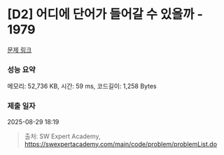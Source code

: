 # [D2] 어디에 단어가 들어갈 수 있을까 - 1979 

[문제 링크](https://swexpertacademy.com/main/code/problem/problemDetail.do?contestProbId=AV5PuPq6AaQDFAUq) 

### 성능 요약

메모리: 52,736 KB, 시간: 59 ms, 코드길이: 1,258 Bytes

### 제출 일자

2025-08-29 18:19



> 출처: SW Expert Academy, https://swexpertacademy.com/main/code/problem/problemList.do